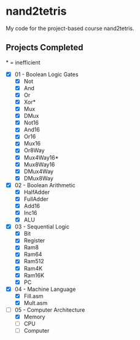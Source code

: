 # nand2tetris

My code for the project-based course nand2tetris.

## Projects Completed

\* = inefficient
- [x] 01 - Boolean Logic Gates
    - [x] Not
    - [x] And
    - [x] Or
    - [x] Xor*
    - [x] Mux
    - [x] DMux
    - [x] Not16
    - [x] And16
    - [x] Or16
    - [x] Mux16
    - [x] Or8Way
    - [x] Mux4Way16*
    - [x] Mux8Way16
    - [x] DMux4Way
    - [x] DMux8Way
- [x] 02 - Boolean Arithmetic
    - [x] HalfAdder
    - [x] FullAdder
    - [x] Add16
    - [x] Inc16
    - [x] ALU
- [x] 03 - Sequential Logic
    - [x] Bit
    - [x] Register
    - [x] Ram8
    - [x] Ram64
    - [x] Ram512
    - [x] Ram4K
    - [x] Ram16K
    - [x] PC
- [x] 04 - Machine Language
    - [x] Fill.asm
    - [x] Mult.asm
- [ ] 05 - Computer Architecture
    - [x] Memory
    - [ ] CPU
    - [ ] Computer
